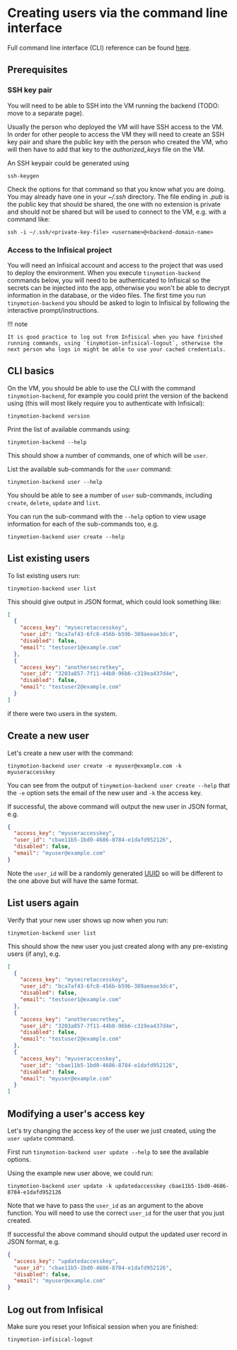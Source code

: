 # Creating users via the command line interface

Full command line interface (CLI) reference can be found [here](../reference/cli.md).

## Prerequisites

### SSH key pair

You will need to be able to SSH into the VM running the backend (TODO: move to a separate page).

Usually the person who deployed the VM will have SSH access to the VM. In order for other people to access the VM they will need to create
an SSH key pair and share the public key with the person who created the VM, who will then have to add that key to the *authorized_keys* file
on the VM.

An SSH keypair could be generated using

```
ssh-keygen
```

Check the options for that command so that you know what you are doing. You may already have one in your *~/.ssh* directory. The file ending in *.pub* is the public key that should be shared, the one with no extension
is private and should not be shared but will be used to connect to the VM, e.g. with a command like:

```
ssh -i ~/.ssh/<private-key-file> <username>@<backend-domain-name>
```

### Access to the Infisical project

You will need an Infisical account and access to the project that was used to deploy the environment.
When you execute `tinymotion-backend` commands below, you will need to be authenticated to Infisical so the secrets can be injected into the app, otherwise you won't be able to decrypt information in the database, or the video files. The first time you run `tinymotion-backend` you should be asked to login to Infisical by following the interactive prompt/instructions. 

!!! note

    It is good practice to log out from Infisical when you have finished running commands, using `tinymotion-infisical-logout`, otherwise the next person who logs in might be able to use your cached credentials.

## CLI basics

On the VM, you should be able to use the CLI with the command `tinymotion-backend`, for example you could print the version of the backend using (this will most likely require you to authenticate with Infisical):

```
tinymotion-backend version
```

Print the list of available commands using:

```
tinymotion-backend --help
```

This should show a number of commands, one of which will be `user`.

List the available sub-commands for the `user` command:

```
tinymotion-backend user --help
```

You should be able to see a number of `user` sub-commands, including `create`, `delete`, `update` and `list`.

You can run the sub-command with the `--help` option to view usage information for each of the sub-commands too, e.g.

```
tinymotion-backend user create --help
```

## List existing users

To list existing users run:

```
tinymotion-backend user list
```

This should give output in JSON format, which could look something like:

```json
[
  {
    "access_key": "mysecretaccesskey",
    "user_id": "bca7af43-6fc8-456b-b59b-389aeeae3dc4",
    "disabled": false,
    "email": "testuser1@example.com"
  },
  {
    "access_key": "anothersecretkey",
    "user_id": "3203a857-7f11-44b8-96b6-c319ea437d4e",
    "disabled": false,
    "email": "testuser2@example.com"
  }
]
```
if there were two users in the system.

## Create a new user

Let's create a new user with the command:

```
tinymotion-backend user create -e myuser@example.com -k myuseraccesskey
```

You can see from the output of `tinymotion-backend user create --help` that the `-e` option sets the email of the new user and `-k` the access key.

If successful, the above command will output the new user in JSON format, e.g.

```json
{
  "access_key": "myuseraccesskey",
  "user_id": "cbae11b5-1bd0-4686-8784-e1dafd952126",
  "disabled": false,
  "email": "myuser@example.com"
}
```

Note the `user_id` will be a randomly generated [UUID](https://en.wikipedia.org/wiki/Universally_unique_identifier) so will be different to the one above but will have the same format.

## List users again

Verify that your new user shows up now when you run:

```
tinymotion-backend user list
```

This should show the new user you just created along with any pre-existing users (if any), e.g.

```json
[
  {
    "access_key": "mysecretaccesskey",
    "user_id": "bca7af43-6fc8-456b-b59b-389aeeae3dc4",
    "disabled": false,
    "email": "testuser1@example.com"
  },
  {
    "access_key": "anothersecretkey",
    "user_id": "3203a857-7f11-44b8-96b6-c319ea437d4e",
    "disabled": false,
    "email": "testuser2@example.com"
  },
  {
    "access_key": "myuseraccesskey",
    "user_id": "cbae11b5-1bd0-4686-8784-e1dafd952126",
    "disabled": false,
    "email": "myuser@example.com"
  }
]
```

## Modifying a user's access key

Let's try changing the access key of the user we just created, using the `user update` command.

First run `tinymotion-backend user update --help` to see the available options.

Using the example new user above, we could run:

```
tinymotion-backend user update -k updatedaccesskey cbae11b5-1bd0-4686-8784-e1dafd952126
```

Note that we have to pass the `user_id` as an argument to the above function. You will need to use the correct `user_id` for the user that you just created.

If successful the above command should output the updated user record in JSON format, e.g.

```json
{
  "access_key": "updatedaccesskey",
  "user_id": "cbae11b5-1bd0-4686-8784-e1dafd952126",
  "disabled": false,
  "email": "myuser@example.com"
}
```

## Log out from Infisical

Make sure you reset your Infisical session when you are finished:

```
tinymotion-infisical-logout
```
